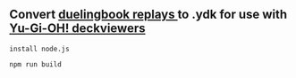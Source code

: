 ## Convert [duelingbook replays ](https://www.duelingbook.com/replay?id=)to .ydk for use with [Yu-Gi-OH! deckviewers](https://decks.ygoresources.com/)

```install node.js```

```npm run build``` 
